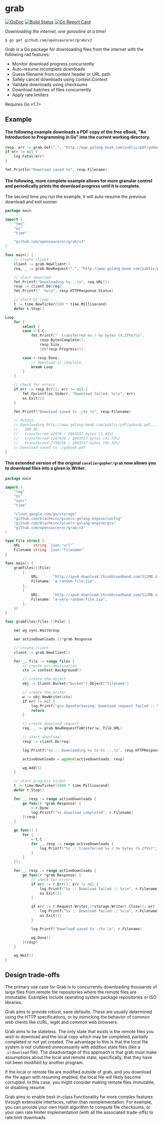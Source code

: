# grab

[![GoDoc](https://godoc.org/github.com/cavaliercoder/grab?status.svg)](https://godoc.org/github.com/cavaliercoder/grab) [![Build Status](https://travis-ci.org/cavaliercoder/grab.svg?branch=master)](https://travis-ci.org/cavaliercoder/grab) [![Go Report Card](https://goreportcard.com/badge/github.com/cavaliercoder/grab)](https://goreportcard.com/report/github.com/cavaliercoder/grab)

_Downloading the internet, one goroutine at a time!_

    $ go get github.com/opensaucerer/grab/v3

Grab is a Go package for downloading files from the internet with the following
rad features:

- Monitor download progress concurrently
- Auto-resume incomplete downloads
- Guess filename from content header or URL path
- Safely cancel downloads using context.Context
- Validate downloads using checksums
- Download batches of files concurrently
- Apply rate limiters

Requires Go v1.7+

## Example

#### The following example downloads a PDF copy of the free eBook, "An Introduction to Programming in Go" into the current working directory.

```go
resp, err := grab.Get(".", "http://www.golang-book.com/public/pdf/gobook.pdf")
if err != nil {
	log.Fatal(err)
}

fmt.Println("Download saved to", resp.Filename)
```

#### The following, more complete example allows for more granular control and periodically prints the download progress until it is complete.

The second time you run the example, it will auto-resume the previous download
and exit sooner.

```go
package main

import (
	"fmt"
	"os"
	"time"

	"github.com/opensaucerer/grab/v3"
)

func main() {
	// create client
	client := grab.NewClient()
	req, _ := grab.NewRequest(".", "http://www.golang-book.com/public/pdf/gobook.pdf")

	// start download
	fmt.Printf("Downloading %v...\n", req.URL())
	resp := client.Do(req)
	fmt.Printf("  %v\n", resp.HTTPResponse.Status)

	// start UI loop
	t := time.NewTicker(500 * time.Millisecond)
	defer t.Stop()

Loop:
	for {
		select {
		case <-t.C:
			fmt.Printf("  transferred %v / %v bytes (%.2f%%)\n",
				resp.BytesComplete(),
				resp.Size,
				100*resp.Progress())

		case <-resp.Done:
			// download is complete
			break Loop
		}
	}

	// check for errors
	if err := resp.Err(); err != nil {
		fmt.Fprintf(os.Stderr, "Download failed: %v\n", err)
		os.Exit(1)
	}

	fmt.Printf("Download saved to ./%v \n", resp.Filename)

	// Output:
	// Downloading http://www.golang-book.com/public/pdf/gobook.pdf...
	//   200 OK
	//   transferred 42970 / 2893557 bytes (1.49%)
	//   transferred 1207474 / 2893557 bytes (41.73%)
	//   transferred 2758210 / 2893557 bytes (95.32%)
	// Download saved to ./gobook.pdf
}
```

#### This extended version of the original `cavaliergopher/grab` now allows you to download files into a given io.Writer.

```go
package main

import (
	"log"
	"os"
	"sync"
	"time"

	"cloud.google.com/go/storage"
	"github.com/blacheinc/pixels-golang-engine/config"
	"github.com/blacheinc/pixels-golang-engine/gcs"
	"github.com/opensaucerer/grab/v3"
)

type File struct {
	URL      string `json:"url"`
	Filename string `json:"filename"`
}

func main() {
	grabFiles([]File{
		{
			URL:      "http://ipv4.download.thinkbroadband.com/512MB.zip",
			Filename: "a-random-file.zip",
		},
		{
			URL:      "http://ipv4.download.thinkbroadband.com/512MB.zip",
			Filename: "a-very-random-file.zip",
		},
	})
}

func grabFiles(files []File) {

	var wg sync.WaitGroup

	var activeDownloads []*grab.Response

	// create client
	client := grab.NewClient()

	for _, file := range files {
		// create gcs destination
		ctx := context.Background()

		// create the object
		obj := Client.Bucket("bucket").Object("filename")

		// create the writer
		w := obj.NewWriter(ctx)
		if err != nil {
			log.Printf("gcs.OpenForSaving: Download request failed :: %s :: %s :: %v", file.URL, file.Filename, err)
			return
		}

		// create download request
		req, _ := grab.NewRequestToWriter(w, file.URL)

		// start download
		resp := client.Do(req)

		log.Printf("%s :: Downloading %s to %s ...\n", resp.HTTPResponse.Status, req.URL(), resp.Filename)

		activeDownloads = append(activeDownloads, resp)

		wg.Add(1)
	}

	// start progress ticker
	t := time.NewTicker(5000 * time.Millisecond)
	defer t.Stop()

	for _, resp := range activeDownloads {
		go func(r *grab.Response) {
			<-r.Done
			log.Printf("%s download completed", r.Filename)
		}(resp)
	}

	go func() {
		for {
			<-t.C
			for _, resp := range activeDownloads {
				log.Printf("%s :: transferred %v / %v bytes (%.2f%%)", resp.Filename, resp.BytesComplete(), resp.Size(), 100*resp.Progress())
			}
		}
	}()

	for _, resp := range activeDownloads {
		go func(r *grab.Response) {
			// check for errors
			if err := r.Err(); err != nil {
				log.Printf("%s :: Download failed :: %v\n", r.Filename, err)
				os.Exit(1)
			}

			if err := r.Request.Writer.(*storage.Writer).Close(); err != nil {
				log.Printf("%s :: Download failed :: %v\n", r.Filename, err)
				os.Exit(1)
			}

			log.Printf("Download saved to ./%v \n", r.Filename)

			wg.Done()
		}(resp)
	}

	wg.Wait()
}
```

## Design trade-offs

The primary use case for Grab is to concurrently downloading thousands of large
files from remote file repositories where the remote files are immutable.
Examples include operating system package repositories or ISO libraries.

Grab aims to provide robust, sane defaults. These are usually determined using
the HTTP specifications, or by mimicking the behavior of common web clients like
cURL, wget and common web browsers.

Grab aims to be stateless. The only state that exists is the remote files you
wish to download and the local copy which may be completed, partially completed
or not yet created. The advantage to this is that the local file system is not
cluttered unnecessarily with addition state files (like a `.crdownload` file).
The disadvantage of this approach is that grab must make assumptions about the
local and remote state; specifically, that they have not been modified by
another program.

If the local or remote file are modified outside of grab, and you download the
file again with resuming enabled, the local file will likely become corrupted.
In this case, you might consider making remote files immutable, or disabling
resume.

Grab aims to enable best-in-class functionality for more complex features
through extensible interfaces, rather than reimplementation. For example,
you can provide your own Hash algorithm to compute file checksums, or your
own rate limiter implementation (with all the associated trade-offs) to rate
limit downloads.

